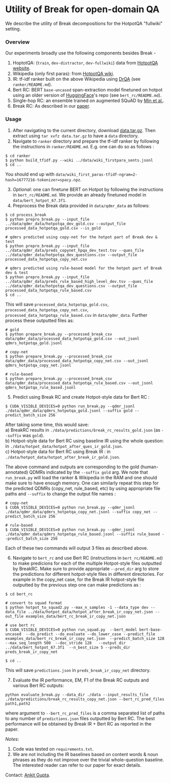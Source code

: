# Utility of Break for open-domain QA
We describe the utility of Break decompositions for the HotpotQA "fullwiki" setting.

### Overview

Our experiments broadly use the following components besides Break -
1) HoptotQA: (`train`, `dev-distractor`, `dev-fullwiki`) data from [HotpotQA website](https://hotpotqa.github.io).</br>
2) Wikipedia (only first paras): from [HotpotQA wiki](https://hotpotqa.github.io/wiki-readme.html).</br>
3) IR: tf-idf ranker built on the above Wikipedia using [DrQA](https://github.com/facebookresearch/DrQA) (see `ranker/README.md`).</br>
4) Bert RC: BERT `base-uncased` span-extraction model finetuned on hotpot using an older version of [HuggingFace](https://github.com/huggingface/transformers)'s repo (see `bert_rc/README.md`).</br>
5) Single-hop RC: an ensemble trained on augmented SQuAD by [Min et al.](https://github.com/shmsw25/DecompRC/tree/master/DecompRC).</br>
6) Break RC: As described in our [paper](https://arxiv.org/abs/2001.11770v1).

### Usage
1) After navigating to the current directory, download [data.tar.gz](https://drive.google.com/file/d/1zOszBDjflJtUn8usXRz30m8KtNmk4S9P/view?usp=sharing). Then extract using `tar xvfz data.tar.gz` to have a `data` directory.</br>
2) Navigate to `ranker` directory and prepare the tf-idf ranker by following the instructions in `ranker/README.md`. E.g. one can do so as follows :
```
$ cd ranker
$ python build_tfidf.py --wiki ../data/wiki_firstpara_sents.jsonl
$ cd ..
```
You should end up with `data/wiki_first_paras-tfidf-ngram=2-hash=16777216-tokenizer=spacy.npz`.</br>

3) *Optional*: one can finetune BERT on Hotpot by following the instructions in `bert_rc/README.md`. We provide an already finetuned model in `data/bert_hotpot_67.3f1`.</br>
4) Preprocess the Break data provided in `data/qdmr_data` as follows:
```
$ cd process_break
$ python prepro_break.py --input_file ../data/qdmr_data/hotpotqa_dev_gold.csv --output_file processed_data_hotpotqa_gold.csv --is_gold

# qdmrs predicted using copy-net for the hotpot part of Break dev & test
$ python prepro_break.py --input_file ../data/qdmr_data/preds_copynet_hpqa_dev_test.tsv --ques_file ../data/qdmr_data/hotpotqa_dev_questions.csv --output_file processed_data_hotpotqa_copy_net.csv

# qdmrs predicted using rule-based model for the hotpot part of Break dev & test
$ python prepro_break.py --input_file ../data/qdmr_data/preds_rule_based_high_level_dev.tsv --ques_file ../data/qdmr_data/hotpotqa_dev_questions.csv --output_file processed_data_hotpotqa_rule_based.csv
$ cd ..
```
This will save `processed_data_hotpotqa_gold.csv`, `processed_data_hotpotqa_copy_net.csv`, `processed_data_hotpotqa_rule_based.csv` in `data/qdmr_data`. Further process these outputted files as:
```
# gold
$ python prepare_break.py --processed_break_csv data/qdmr_data/processed_data_hotpotqa_gold.csv --out_jsonl qdmrs_hotpotqa_gold.jsonl

# copy-net
$ python prepare_break.py --processed_break_csv data/qdmr_data/processed_data_hotpotqa_copy_net.csv --out_jsonl qdmrs_hotpotqa_copy_net.jsonl

# rule-based
$ python prepare_break.py --processed_break_csv data/qdmr_data/processed_data_hotpotqa_rule_based.csv --out_jsonl qdmrs_hotpotqa_rule_based.jsonl
```

5) Predict using Break RC and create Hotpot-style data for Bert RC : 
```
$ CUDA_VISIBLE_DEVICES=0 python run_break.py --qdmr_jsonl ./data/qdmr_data/qdmrs_hotpotqa_gold.jsonl --suffix gold --predict_batch_size 256
```
After taking some time, this would save:  
a) BreakRC results in `./data/predictions/break_rc_results_gold.json` (as `--suffix` was `gold`).</br>
b) Hotpot-style data for Bert RC using baseline IR using the whole question: in `./data/hotpot_data/hotpot_after_ques_ir_gold.json`.</br>
c) Hotpot-style data for Bert RC using Break IR : in `./data/hotpot_data/hotpot_after_break_ir_gold.json`.</br>

The above command and outputs are corresponding to the gold (human-annotated) QDMRs indicated by the `--suffix gold` arg. We note that `run_break.py` will load the ranker & Wikipedia in the RAM and one should make sure to have enough memory. One can similarly repeat this step for the predicted QDMRs (copy_net, rule_based, etc) by using appropriate file paths and `--suffix` to change the output file names :
```
# copy-net
$ CUDA_VISIBLE_DEVICES=0 python run_break.py --qdmr_jsonl ./data/qdmr_data/qdmrs_hotpotqa_copy_net.jsonl --suffix copy_net --predict_batch_size 256

# rule-based
$ CUDA_VISIBLE_DEVICES=0 python run_break.py --qdmr_jsonl ./data/qdmr_data/qdmrs_hotpotqa_rule_based.jsonl --suffix rule_based --predict_batch_size 256
```
Each of these two commands will output 3 files as described above.

6) Navigate to `bert_rc` and use Bert RC (instructions in `bert_rc/README.md`) to make predicions for each of the multiple Hotpot-style files outputted by BreakRC. Make sure to provide appropriate `--pred_dir` arg to store the predictions for different hotpot-style files in different directories. For example in the copy_net case, for the Break IR hotpot-style file outputted by the previous step one can make predictions as :
```
$ cd bert_rc

# convert to squad format
$ python hotpot_to_squad2.py --max_n_samples -1 --data_type dev --data_file ../data/hotpot_data/hotpot_after_break_ir_copy_net.json --out_file examples_data/bert_rc_break_ir_copy_net.json

# use bert rc
$ CUDA_VISIBLE_DEVICES=0 python run_squad.py  --bert_model bert-base-uncased  --do_predict --do_evaluate --do_lower_case --predict_file examples_data/bert_rc_break_ir_copy_net.json  --predict_batch_size 128  --max_seq_length 500  --doc_stride 128   --output_dir ../data/bert_hotpot_67.3f1  --n_best_size 5 --preds_dir preds_break_ir_copy_net

$ cd ..
```
This will save `predictions.json` in `preds_break_ir_copy_net` directory.

7) Evaluate the IR performance, EM, F1 of the Break RC outputs and various Bert RC outputs:
```
python evaluate_break.py --data_dir ./data --input_results_file ./data/predictions/break_rc_results_copy_net.json --bert_rc_pred_files path1,path2
```
where argument to `--bert_rc_pred_files` is a comma separated list of paths to any number of `predictions.json` files outputted by Bert RC. The best performance will be obtained by Break IR + Bert RC as reported in the paper. 


*Notes*: 
1) Code was tested on `requirements.txt`.</br>
2) We are not including the IR baselines based on content words & noun phrases as they do not improve over the trivial whole-question baseline. The interested reader can refer to our paper for exact details.</br>


Contact: [Ankit Gupta](https://github.com/ag1988).